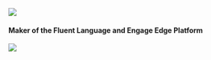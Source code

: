 ![](https://res.cloudinary.com/ops1/image/upload/v1589734307/xp/xplogin.png)

#### Maker of the Fluent Language and Engage Edge Platform

<img src="https://res.cloudinary.com/ops1/image/upload/v1613918888/xp/engagecommunity.svg"></img>


<!--
**xpertana/xpertana** is a ✨ _special_ ✨ repository because its `README.md` (this file) appears on your GitHub profile.

Here are some ideas to get you started:

- 🔭 I’m currently working on ...
- 🌱 I’m currently learning ...
- 👯 I’m looking to collaborate on ...
- 🤔 I’m looking for help with ...
- 💬 Ask me about ...
- 📫 How to reach me: ...
- 😄 Pronouns: ...
- ⚡ Fun fact: ...
-->
